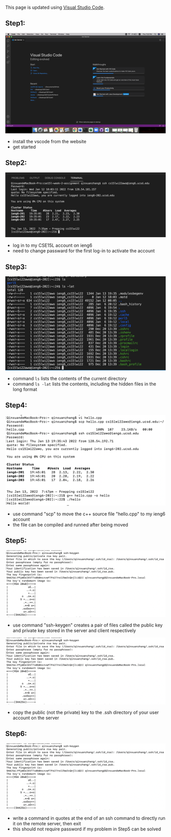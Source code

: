 This page is updated using [Visual Studio Code](https://code.visualstudio.com/).

## Step1: 

![image](screenshot1.png)
- install the vscode from the website
- get started

## Step2:

![image](screenshot2.png)
- log in to my CSE15L account on ieng6
- need to change passward for the first log-in to activate the account

## Step3:

![image](screenshot3.png)
- command `ls` lists the contents of the current directory
- command `ls -lat` lists the contents, including the hidden files in the long format

## Step4:

![image](screenshot4.png)
- use command "scp" to move the c++ source file "hello.cpp" to my ieng6 account
- the file can be compiled and runned after being moved

## Step5:

![image](screenshot5.png)
- use command "ssh-keygen" creates a pair of files called the public key and private key stored in the server and client respectively

![image](screenshot5.png)
- copy the public (not the private) key to the .ssh directory of your user account on the server

## Step6:

![image](screenshot5.png)
- write a command in quotes at the end of an ssh command to directly run it on the remote server, then exit
- this should not require password if my problem in Step5 can be solved
